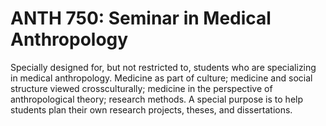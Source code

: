 # ANTH 750: Seminar in Medical Anthropology

Specially designed for, but not restricted to, students who are specializing in medical anthropology. Medicine as part of culture; medicine and social structure viewed crossculturally; medicine in the perspective of anthropological theory; research methods. A special purpose is to help students plan their own research projects, theses, and dissertations.